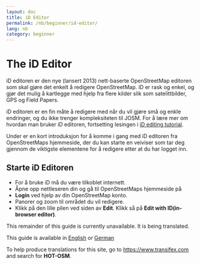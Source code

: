 ```yaml
---
layout: doc
title: iD Editor
permalink: /nb/beginner/id-editor/
lang: nb
category: beginner
---
```


The iD Editor
=============

iD editoren er den nye (lansert 2013) nett-baserte OpenStreetMap editoren som skal gjøre det enkelt å redigere OpenStreetMap. iD er rask og enkel, og gjør det mulig å kartlegge med hjelp fra flere kilder slik som satelittbilder, GPS og Field Papers.

iD editoren er en fin måte å redigere med når du vil gjøre små og enkle endringer, og du ikke trenger kompleksiteten til JOSM. For å lære mer om hvordan man bruker iD editoren, fortsetting lesingen i [iD editing tutorial](/en/editing/id-editor/). 

Under er en kort introduksjon for å komme i gang med iD editoren fra OpenStreetMaps hjemmeside, der du kan starte en veiviser som tar deg gjennom de viktigste elementene for å redigere etter at du har logget inn.

Starte iD Editoren
----------------------
- For å bruke iD må du være tilkoblet internett.
- Åpne opp nettleseren din og gå til OpenStreetMaps hjemmeside på 
- **Login** ved hjelp av din OpenStreetMap konto.
- Panorer og zoom til området du vil redigere.
- Klikk på den lille pilen ved siden av **Edit**. Klikk så på **Edit with ID(in-browser editor)**.

This remainder of this guide is currently unavailable. It is being translated.

This guide is available in [English](/en/beginner/id-editor/) or [German](/de/beginner/id-editor/)

To help produce translations for this site, go to <https://www.transifex.com> and search for **HOT-OSM**.



[image1]: /images/beginner/id-editor_image1.png
[image2]: /images/beginner/id-editor_image2.png
[image3]: /images/beginner/id-editor_image3.png
[image4]: /images/beginner/id-editor_image4.png
[image5]: /images/beginner/id-editor_image5.png
[image6]: /images/beginner/id-editor_image6.png
[image7]: /images/beginner/id-editor_image7.png
[image8]: /images/beginner/id-editor_image8.png
[image9]: /images/beginner/id-editor_image9.png
[image10]: /images/beginner/id-editor_image10.png
[image11]: /images/beginner/id-editor_image11.png
[image12]: /images/beginner/id-editor_image12.png
[image13]: /images/beginner/id-editor_image13.png
[image14]: /images/beginner/id-editor_image14.png
[image15]: /images/beginner/id-editor_image15.png
[image16]: /images/beginner/id-editor_image16.png
[image17]: /images/beginner/id-editor_image17.png
[image18]: /images/beginner/id-editor_image18.png
[image19]: /images/beginner/id-editor_image19.png
[image20]: /images/beginner/id-editor_image20.png
[image21]: /images/beginner/id-editor_image21.png
[image22]: /images/beginner/id-editor_image22.png
[image23]: /images/beginner/id-editor_image23.png
[image24]: /images/beginner/id-editor_image24.png
[image25]: /images/beginner/id-editor_image25.png
[image26]: /images/beginner/id-editor_image26.png
[image27]: /images/beginner/id-editor_image27.png
[image28]: /images/beginner/id-editor_image28.png
[image29]: /images/beginner/id-editor_image29.png
[image30]: /images/beginner/id-editor_image30.png
[image31]: /images/beginner/id-editor_image31.png
[image32]: /images/beginner/id-editor_image32.png
[image33]: /images/beginner/id-editor_image33.png
[image34]: /images/beginner/id-editor_image34.png
[image35]: /images/beginner/id-editor_image35.png
[image36]: /images/beginner/id-editor_image36.png
[image37]: /images/beginner/id-editor_image37.png
[image38]: /images/beginner/id-editor_image38.png
[image39]: /images/beginner/id-editor_image39.png
[image40]: /images/beginner/id-editor_image40.png
[image41]: /images/beginner/id-editor_image41.png
[image42]: /images/beginner/id-editor_image42.png
[image43]: /images/beginner/id-editor_image43.png
[image44]: /images/beginner/id-editor_image44.png
[image45]: /images/beginner/id-editor_image45.png
[osm gps traces]: /images/beginner/id-editor_gps_public.png
